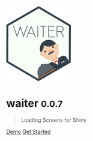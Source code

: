 <img src="_assets/img/logo.png" height=200 />

# waiter <small>0.0.7</small>

> Loading Screens for Shiny

[Demo](https://shiny.john-coene/waiter)
[Get Started](/waiter)